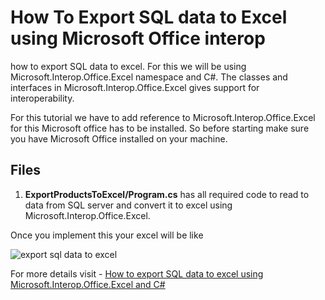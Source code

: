 # How To Export SQL data to Excel using Microsoft Office interop

how to export SQL data to excel. For this we will be using Microsoft.Interop.Office.Excel namespace and C#. The classes and interfaces in Microsoft.Interop.Office.Excel gives support for interoperability.

For this tutorial we have to add reference to Microsoft.Interop.Office.Excel for this Microsoft office has to be installed. So before starting make sure you have Microsoft Office installed on your machine. 

## Files

1. **ExportProductsToExcel/Program.cs** has all required code to read to data from SQL server and convert it to excel using Microsoft.Interop.Office.Excel.

Once you implement this your excel will be like

![export sql data to excel](https://geeksarray.com/images/blog/ProductsExcel.png)

For more details visit - [How to export SQL data to excel using Microsoft.Interop.Office.Excel and C#](https://geeksarray.com/blog/how-to-export-sql-data-to-excel-using-microsoft-office-interop)
